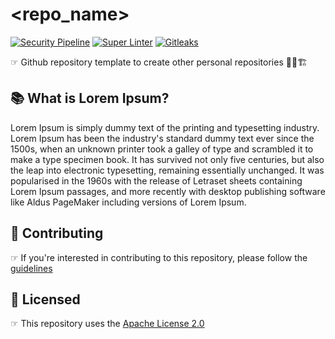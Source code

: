 # <repo_name>

[![Security Pipeline](https://github.com/GuillaumeFalourd/formulas-github/actions/workflows/security_pipeline.yml/badge.svg)](https://github.com/GuillaumeFalourd/formulas-github/actions/workflows/security_pipeline.yml) [![Super Linter](https://github.com/GuillaumeFalourd/formulas-github/actions/workflows/super-linter.yml/badge.svg)](https://github.com/GuillaumeFalourd/formulas-github/actions/workflows/super-linter.yml) [![Gitleaks](https://github.com/GuillaumeFalourd/repo-template/actions/workflows/gitleaks.yml/badge.svg)](https://github.com/GuillaumeFalourd/repo-template/actions/workflows/gitleaks.yml)

☞ Github repository template to create other personal repositories 🧑‍💻🏗

## 📚 What is Lorem Ipsum?

Lorem Ipsum is simply dummy text of the printing and typesetting industry. Lorem Ipsum has been the industry's standard dummy text ever since the 1500s, when an unknown printer took a galley of type and scrambled it to make a type specimen book. It has survived not only five centuries, but also the leap into electronic typesetting, remaining essentially unchanged. It was popularised in the 1960s with the release of Letraset sheets containing Lorem Ipsum passages, and more recently with desktop publishing software like Aldus PageMaker including versions of Lorem Ipsum.

## 🤝 Contributing

☞ If you're interested in contributing to this repository, please follow the [guidelines](https://github.com/GuillaumeFalourd/<repo_name>/blob/main/CONTRIBUTING.md)

## 🏅 Licensed

☞ This repository uses the [Apache License 2.0](https://github.com/GuillaumeFalourd/<repo_name>/blob/main/LICENSE)

<!-- ### Contribuidores

<a href="https://github.com/GuillaumeFalourd/<repo_name>/graphs/contributors">
  <img src="https://contrib.rocks/image?repo=GuillaumeFalourd/<repo_name>" />
</a>

(Criado com [contributors-img](https://contrib.rocks)) -->
